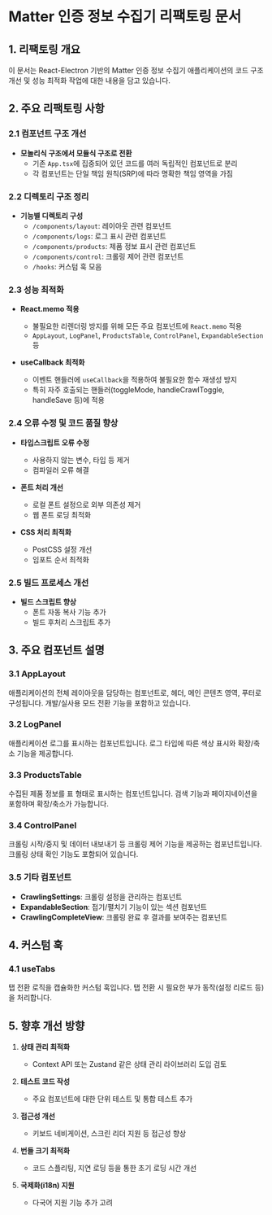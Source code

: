 # Matter 인증 정보 수집기 리팩토링 문서

## 1. 리팩토링 개요

이 문서는 React-Electron 기반의 Matter 인증 정보 수집기 애플리케이션의 코드 구조 개선 및 성능 최적화 작업에 대한 내용을 담고 있습니다.

## 2. 주요 리팩토링 사항

### 2.1 컴포넌트 구조 개선

- **모놀리식 구조에서 모듈식 구조로 전환**
  - 기존 `App.tsx`에 집중되어 있던 코드를 여러 독립적인 컴포넌트로 분리
  - 각 컴포넌트는 단일 책임 원칙(SRP)에 따라 명확한 책임 영역을 가짐

### 2.2 디렉토리 구조 정리

- **기능별 디렉토리 구성**
  - `/components/layout`: 레이아웃 관련 컴포넌트
  - `/components/logs`: 로그 표시 관련 컴포넌트
  - `/components/products`: 제품 정보 표시 관련 컴포넌트
  - `/components/control`: 크롤링 제어 관련 컴포넌트
  - `/hooks`: 커스텀 훅 모음

### 2.3 성능 최적화

- **React.memo 적용**
  - 불필요한 리렌더링 방지를 위해 모든 주요 컴포넌트에 `React.memo` 적용
  - `AppLayout`, `LogPanel`, `ProductsTable`, `ControlPanel`, `ExpandableSection` 등

- **useCallback 최적화**
  - 이벤트 핸들러에 `useCallback`을 적용하여 불필요한 함수 재생성 방지
  - 특히 자주 호출되는 핸들러(toggleMode, handleCrawlToggle, handleSave 등)에 적용

### 2.4 오류 수정 및 코드 품질 향상

- **타입스크립트 오류 수정**
  - 사용하지 않는 변수, 타입 등 제거
  - 컴파일러 오류 해결

- **폰트 처리 개선**
  - 로컬 폰트 설정으로 외부 의존성 제거
  - 웹 폰트 로딩 최적화

- **CSS 처리 최적화**
  - PostCSS 설정 개선
  - 임포트 순서 최적화

### 2.5 빌드 프로세스 개선

- **빌드 스크립트 향상**
  - 폰트 자동 복사 기능 추가
  - 빌드 후처리 스크립트 추가

## 3. 주요 컴포넌트 설명

### 3.1 AppLayout

애플리케이션의 전체 레이아웃을 담당하는 컴포넌트로, 헤더, 메인 콘텐츠 영역, 푸터로 구성됩니다.
개발/실사용 모드 전환 기능을 포함하고 있습니다.

### 3.2 LogPanel

애플리케이션 로그를 표시하는 컴포넌트입니다. 로그 타입에 따른 색상 표시와 확장/축소 기능을 제공합니다.

### 3.3 ProductsTable

수집된 제품 정보를 표 형태로 표시하는 컴포넌트입니다. 
검색 기능과 페이지네이션을 포함하며 확장/축소가 가능합니다.

### 3.4 ControlPanel

크롤링 시작/중지 및 데이터 내보내기 등 크롤링 제어 기능을 제공하는 컴포넌트입니다.
크롤링 상태 확인 기능도 포함되어 있습니다.

### 3.5 기타 컴포넌트

- **CrawlingSettings**: 크롤링 설정을 관리하는 컴포넌트
- **ExpandableSection**: 접기/펼치기 기능이 있는 섹션 컴포넌트
- **CrawlingCompleteView**: 크롤링 완료 후 결과를 보여주는 컴포넌트

## 4. 커스텀 훅

### 4.1 useTabs

탭 전환 로직을 캡슐화한 커스텀 훅입니다. 탭 전환 시 필요한 부가 동작(설정 리로드 등)을 처리합니다.

## 5. 향후 개선 방향

1. **상태 관리 최적화**
   - Context API 또는 Zustand 같은 상태 관리 라이브러리 도입 검토

2. **테스트 코드 작성**
   - 주요 컴포넌트에 대한 단위 테스트 및 통합 테스트 추가

3. **접근성 개선**
   - 키보드 네비게이션, 스크린 리더 지원 등 접근성 향상

4. **번들 크기 최적화**
   - 코드 스플리팅, 지연 로딩 등을 통한 초기 로딩 시간 개선

5. **국제화(i18n) 지원**
   - 다국어 지원 기능 추가 고려
